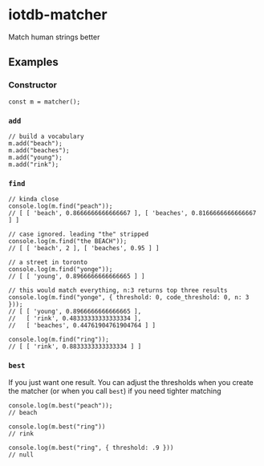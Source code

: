 # iotdb-matcher
Match human strings better

## Examples

### Constructor
    const m = matcher();

### `add`
    // build a vocabulary
    m.add("beach");
    m.add("beaches");
    m.add("young");
    m.add("rink");

### `find`

    // kinda close
    console.log(m.find("peach"));
    // [ [ 'beach', 0.8666666666666667 ], [ 'beaches', 0.8166666666666667 ] ]

    // case ignored. leading "the" stripped
    console.log(m.find("the BEACH"));
    // [ [ 'beach', 2 ], [ 'beaches', 0.95 ] ]

    // a street in toronto
    console.log(m.find("yonge"));
    // [ [ 'young', 0.8966666666666665 ] ]

    // this would match everything, n:3 returns top three results
    console.log(m.find("yonge", { threshold: 0, code_threshold: 0, n: 3 }));
    // [ [ 'young', 0.8966666666666665 ],
    //   [ 'rink', 0.48333333333333334 ],
    //   [ 'beaches', 0.44761904761904764 ] ]

    console.log(m.find("ring"));
    // [ [ 'rink', 0.8833333333333334 ] ]

### `best`

If you just want one result. You can adjust the thresholds
when you create the matcher (or when you call `best`) if
you need tighter matching

    console.log(m.best("peach"));
    // beach

    console.log(m.best("ring"))
    // rink

    console.log(m.best("ring", { threshold: .9 }))
    // null

